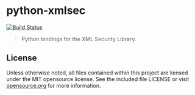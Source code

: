 # python-xmlsec
[![Build Status](https://travis-ci.org/concordusapps/python-xmlsec.png?branch=master)](https://travis-ci.org/concordusapps/python-xmlsec)
> Python bindings for the XML Security Library.

## License
Unless otherwise noted, all files contained within this project are liensed under the MIT opensource license. See the included file LICENSE or visit [opensource.org][] for more information.

[opensource.org]: http://opensource.org/licenses/MIT
